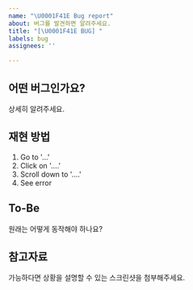 ```yaml
---
name: "\U0001F41E Bug report"
about: 버그를 발견하면 알려주세요.
title: "[\U0001F41E BUG] "
labels: bug
assignees: ''

---
```


## 어떤 버그인가요?
상세히 알려주세요.

## 재현 방법
1. Go to '...'
2. Click on '....'
3. Scroll down to '....'
4. See error

## To-Be
원래는 어떻게 동작해야 하나요?

## 참고자료
가능하다면 상황을 설명할 수 있는 스크린샷을 첨부해주세요.
